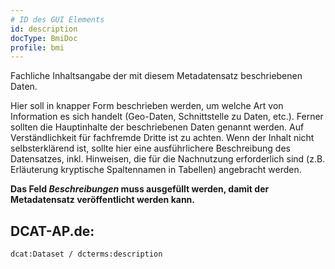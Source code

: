 ```yaml
---
# ID des GUI Elements
id: description
docType: BmiDoc
profile: bmi
---
```


Fachliche Inhaltsangabe der mit diesem Metadatensatz beschriebenen Daten.

Hier soll in knapper Form beschrieben werden, um welche Art von Information es sich handelt (Geo-Daten, Schnittstelle zu Daten, etc.). Ferner sollten die Hauptinhalte der beschriebenen Daten genannt werden. Auf Verständlichkeit für fachfremde Dritte ist zu achten. Wenn der Inhalt nicht selbsterklärend ist, sollte hier eine ausführlichere Beschreibung des Datensatzes, inkl. Hinweisen, die für die Nachnutzung erforderlich sind (z.B. Erläuterung kryptische Spaltennamen in Tabellen) angebracht werden.

**Das Feld *Beschreibungen* muss ausgefüllt werden, damit der Metadatensatz veröffentlicht werden kann.**

## DCAT-AP.de:
`dcat:Dataset / dcterms:description`
